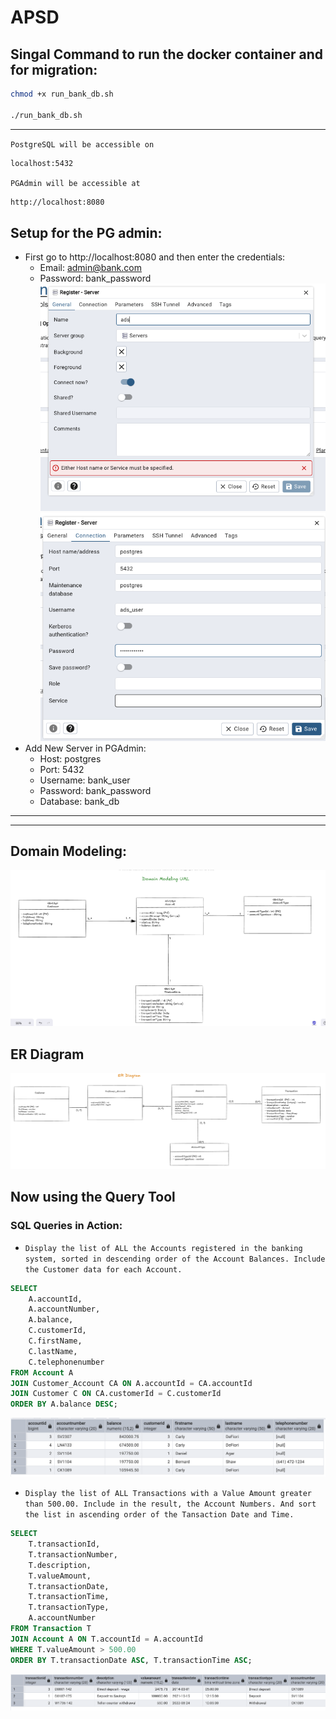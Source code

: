 # APSD

## Singal Command to run the docker container and for migration:

```bash
chmod +x run_bank_db.sh

./run_bank_db.sh
```

---

`PostgreSQL will be accessible on`

```bash
localhost:5432
```

`PGAdmin will be accessible at`

```bash
http://localhost:8080
```

## Setup for the PG admin:

- First go to http://localhost:8080 and then enter the credentials:
  - Email: admin@bank.com
  - Password: bank_password
    ![alt text](image.png)
    ![alt text](image-1.png)
- Add New Server in PGAdmin:
  - Host: postgres
  - Port: 5432
  - Username: bank_user
  - Password: bank_password
  - Database: bank_db

---

---

## Domain Modeling:

![alt text](<screenshots/domain modeling.png>)

## ER Diagram

![alt text](<screenshots/ER Diagram.png>)

## Now using the Query Tool

### SQL Queries in Action:

- `Display the list of ALL the Accounts registered in the banking system, sorted in
descending order of the Account Balances. Include the Customer data for each
Account. `

```sql
SELECT
    A.accountId,
    A.accountNumber,
    A.balance,
    C.customerId,
    C.firstName,
    C.lastName,
	C.telephonenumber
FROM Account A
JOIN Customer_Account CA ON A.accountId = CA.accountId
JOIN Customer C ON CA.customerId = C.customerId
ORDER BY A.balance DESC;
```

![alt text](screenshots/image1.png)

- `Display the list of ALL Transactions with a Value Amount greater than 500.00.
Include in the result, the Account Numbers. And sort the list in ascending order
of the Tansaction Date and Time. `

```sql
SELECT
    T.transactionId,
    T.transactionNumber,
    T.description,
    T.valueAmount,
    T.transactionDate,
    T.transactionTime,
    T.transactionType,
    A.accountNumber
FROM Transaction T
JOIN Account A ON T.accountId = A.accountId
WHERE T.valueAmount > 500.00
ORDER BY T.transactionDate ASC, T.transactionTime ASC;
```

![alt text](screenshots/image2.png)
